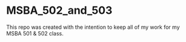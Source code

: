 # MSBA_502_and_503
This repo was created with the intention to keep all of my work for my MSBA 501 &amp; 502 class. 
